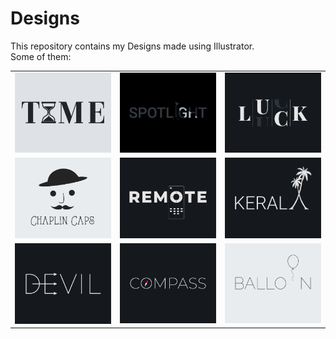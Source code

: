 # Designs
This repository contains my Designs made using Illustrator.<br>
Some of them:<br>
<table>
<tr><td><img src="./2020-11/png/16.11.2020.png"></td><td><img src="./2020-11/png/21.11.2020.png"></td><td><img src="./2020-12/png/06.12.2020.png"></td></tr>
<tr><td><img src="./2020-11/png/18.11.2020.png"></td><td><img src="./2020-12/png/08.12.2020.png"></td><td><img src="./2020-12/png/25.12.2020.png"></td></tr>
<tr><td><img src="./2020-12/png/10.12.2020.png"></td><td><img src="./2020-12/png/12.12.2020.png"></td><td><img src="./2020-11/png/22.11.2020.png"></td></tr>
</table>
